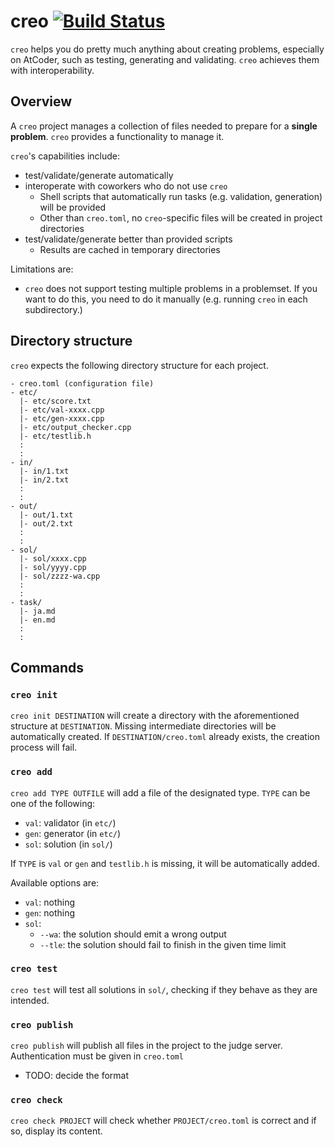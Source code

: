 # creo [![Build Status](https://travis-ci.com/koba-e964/creo.svg?branch=master)](https://travis-ci.com/koba-e964/creo)

`creo` helps you do pretty much anything about creating problems, especially on AtCoder, such as testing, generating and validating. `creo` achieves them with interoperability.

## Overview
A `creo` project manages a collection of files needed to prepare for a **single problem**. `creo` provides a functionality to manage it.

`creo`'s capabilities include:
- test/validate/generate automatically
- interoperate with coworkers who do not use `creo`
  - Shell scripts that automatically run tasks (e.g. validation, generation) will be provided
  - Other than `creo.toml`, no `creo`-specific files will be created in project directories
- test/validate/generate better than provided scripts
  - Results are cached in temporary directories
  

Limitations are:
- `creo` does not support testing multiple problems in a problemset. If you want to do this, you need to do it manually (e.g. running `creo` in each subdirectory.)

## Directory structure
`creo` expects the following directory structure for each project.

```
- creo.toml (configuration file)
- etc/
  |- etc/score.txt
  |- etc/val-xxxx.cpp
  |- etc/gen-xxxx.cpp
  |- etc/output_checker.cpp
  |- etc/testlib.h
  :
  :
- in/
  |- in/1.txt
  |- in/2.txt
  :
  :
- out/
  |- out/1.txt
  |- out/2.txt
  :
  :
- sol/
  |- sol/xxxx.cpp
  |- sol/yyyy.cpp
  |- sol/zzzz-wa.cpp
  :
  :
- task/
  |- ja.md
  |- en.md
  :
  :
```

## Commands
### `creo init`
`creo init DESTINATION` will create a directory with the aforementioned structure at `DESTINATION`. Missing intermediate directories will be automatically created.
If `DESTINATION/creo.toml` already exists, the creation process will fail.

### `creo add`
`creo add TYPE OUTFILE` will add a file of the designated type.
`TYPE` can be one of the following:
- `val`: validator (in `etc/`)
- `gen`: generator (in `etc/`)
- `sol`: solution (in `sol/`)

If `TYPE` is `val` or `gen` and `testlib.h` is missing, it will be automatically added.

Available options are:
- `val`: nothing
- `gen`: nothing
- `sol`:
  - `--wa`: the solution should emit a wrong output 
  - `--tle`: the solution should fail to finish in the given time limit 

### `creo test`
`creo test` will test all solutions in `sol/`, checking if they behave as they are intended.

### `creo publish`
`creo publish` will publish all files in the project to the judge server.
Authentication must be given in `creo.toml`
- TODO: decide the format

### `creo check`
`creo check PROJECT` will check whether `PROJECT/creo.toml` is correct and if so, display its content.
